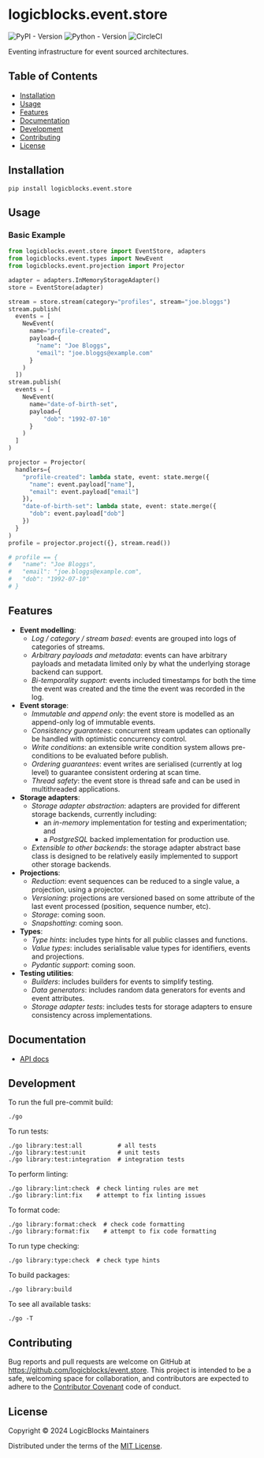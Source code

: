 logicblocks.event.store
=======================

![PyPI - Version](https://img.shields.io/pypi/v/logicblocks.event.store)
![Python - Version](https://img.shields.io/pypi/pyversions/logicblocks.event.store)
![CircleCI](https://img.shields.io/circleci/build/github/logicblocks/event.store)

Eventing infrastructure for event sourced architectures.

Table of Contents
-----------------

- [Installation](#installation)
- [Usage](#usage)
- [Features](#features)
- [Documentation](#documentation)
- [Development](#development)
- [Contributing](#contributing)
- [License](#license)

Installation
------------

```shell
pip install logicblocks.event.store
```

Usage
-----

### Basic Example

```python
from logicblocks.event.store import EventStore, adapters
from logicblocks.event.types import NewEvent
from logicblocks.event.projection import Projector

adapter = adapters.InMemoryStorageAdapter()
store = EventStore(adapter)

stream = store.stream(category="profiles", stream="joe.bloggs")
stream.publish(
  events = [
    NewEvent(
      name="profile-created",
      payload={
        "name": "Joe Bloggs",
        "email": "joe.bloggs@example.com"
      }
    )
  ])
stream.publish(
  events = [
    NewEvent(
      name="date-of-birth-set",
      payload={
          "dob": "1992-07-10"
      }
    )
  ]
)

projector = Projector(
  handlers={
    "profile-created": lambda state, event: state.merge({
      "name": event.payload["name"],
      "email": event.payload["email"]
    }),
    "date-of-birth-set": lambda state, event: state.merge({
      "dob": event.payload["dob"]
    })
  }
)
profile = projector.project({}, stream.read())

# profile == {
#   "name": "Joe Bloggs", 
#   "email": "joe.bloggs@example.com", 
#   "dob": "1992-07-10"
# }
```

Features
--------

- **Event modelling**:
  - _Log / category / stream based_: events are grouped into logs of
    categories of streams.
  - _Arbitrary payloads and metadata_: events can have arbitrary payloads and
    metadata limited only by what the underlying storage backend can support.
  - _Bi-temporality support_: events included timestamps for both the time the
    event was created and the time the event was recorded in the log.
- **Event storage**:
  - _Immutable and append only_: the event store is modelled as an append-only
    log of immutable events.
  - _Consistency guarantees_: concurrent stream updates can optionally be 
    handled with optimistic concurrency control.
  - _Write conditions_: an extensible write condition system allows 
    pre-conditions to be evaluated before publish.
  - _Ordering guarantees_: event writes are serialised (currently at log level)
    to guarantee consistent ordering at scan time.
  - _Thread safety_: the event store is thread safe and can be used in 
    multithreaded applications.
- **Storage adapters**: 
  - _Storage adapter abstraction_: adapters are provided for different storage
    backends, currently including:
    - an _in-memory_ implementation for testing and experimentation; and 
    - a _PostgreSQL_ backed implementation for production use.
  - _Extensible to other backends_: the storage adapter abstract base class is 
    designed to be relatively easily implemented to support other storage
    backends.
- **Projections**:
  - _Reduction_: event sequences can be reduced to a single value, a projection,
    using a projector.
  - _Versioning_: projections are versioned based on some attribute of the last
    event processed (position, sequence number, etc).
  - _Storage_: coming soon.
  - _Snapshotting_: coming soon.
- **Types**:
  - _Type hints_: includes type hints for all public classes and functions. 
  - _Value types_: includes serialisable value types for identifiers, events and
    projections.
  - _Pydantic support_: coming soon.
- **Testing utilities**:
  - _Builders_: includes builders for events to simplify testing.
  - _Data generators_: includes random data generators for events and event
    attributes.
  - _Storage adapter tests_: includes tests for storage adapters to ensure
    consistency across implementations.

Documentation
-------------

- [API docs](https://eventstore.readthedocs.io/en/latest/)

Development
-----------

To run the full pre-commit build:

```shell
./go
```

To run tests:

```shell
./go library:test:all          # all tests
./go library:test:unit         # unit tests
./go library:test:integration  # integration tests
```

To perform linting:

```shell
./go library:lint:check  # check linting rules are met
./go library:lint:fix    # attempt to fix linting issues
```

To format code:

```shell
./go library:format:check  # check code formatting
./go library:format:fix    # attempt to fix code formatting
```

To run type checking:

```shell
./go library:type:check  # check type hints
```

To build packages:

```shell
./go library:build
```

To see all available tasks:

```shell
./go -T
```

Contributing
------------

Bug reports and pull requests are welcome on GitHub at 
https://github.com/logicblocks/event.store. This project is intended to be a 
safe, welcoming space for collaboration, and contributors are expected to 
adhere to the [Contributor Covenant](http://contributor-covenant.org) code of 
conduct.

License
-------

Copyright &copy; 2024 LogicBlocks Maintainers

Distributed under the terms of the
[MIT License](http://opensource.org/licenses/MIT).

